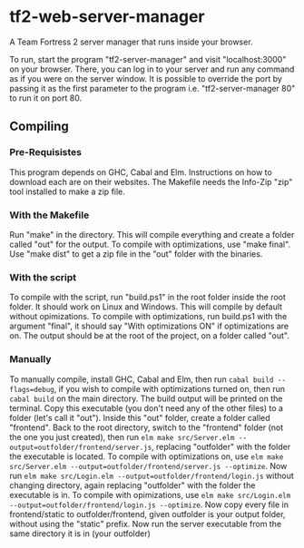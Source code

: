 # tf2-web-server-manager
A Team Fortress 2 server manager that runs inside your browser.

To run, start the program "tf2-server-manager" and visit "localhost:3000" on your browser. There, you can log in to your server and run any command as if you were on the server window.
It is possible to override the port by passing it as the first parameter to the program i.e. "tf2-server-manager 80" to run it on port 80.

## Compiling

### Pre-Requisistes
This program depends on GHC, Cabal and Elm. Instructions on how to download each are on their websites. The Makefile needs the Info-Zip "zip" tool installed to make a zip file.
### With the Makefile
Run "make" in the directory. This will compile everything and create a folder called "out" for the output. To compile with optimizations, use "make final". Use "make dist" to get a zip file in the "out" folder with the binaries.
### With the script
To compile with the script, run "build.ps1" in the root folder inside the root folder. It should work on Linux and Windows. This will compile by default without opimizations. To compile with optimizations, run build.ps1 with the argument "final", it should say "With optimizations ON" if optimizations are on. The output should be at the root of the project, on a folder called "out".
### Manually
To manually compile, install GHC, Cabal and Elm, then run `cabal build --flags=debug`, if you wish to compile with optimizations turned on, then run `cabal build` on the main directory. The build output will be printed on the terminal. Copy this executable (you don't need any of the other files) to a folder (let's call it "out"). Inside this "out" folder, create a folder called "frontend". Back to the root directory, switch to the "frontend" folder (not the one you just created), then run `elm make src/Server.elm --output=outfolder/frontend/server.js`, replacing "outfolder" with the folder the executable is located. To compile with optimizations on, use `elm make src/Server.elm --output=outfolder/frontend/server.js --optimize`. Now run `elm make src/Login.elm --output=outfolder/frontend/login.js` without changing directory, again replacing "outfolder" with the folder the executable is in. To compile with opimizations, use `elm make src/Login.elm --output=outfolder/frontend/login.js --optimize`.
Now copy every file in frontend/static to outfolder/frontend, given outfolder is your output folder, without using the "static" prefix.
Now run the server executable from the same directory it is in (your outfolder)
